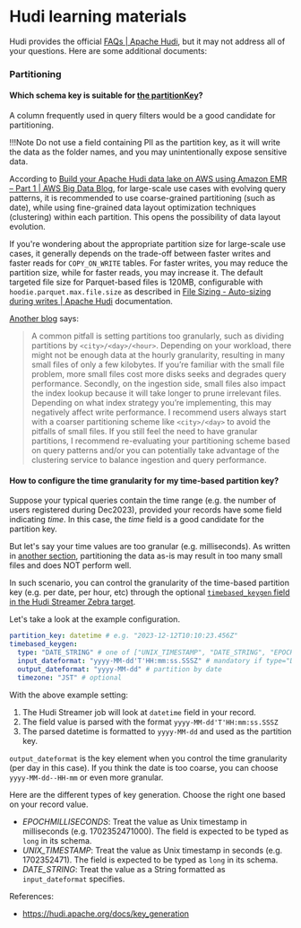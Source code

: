 # Hudi learning materials

Hudi provides the official [FAQs | Apache Hudi](https://hudi.apache.org/docs/faq/), but it may not address all of your questions. 
Here are some additional documents:

### Partitioning

#### Which schema key is suitable for [the partitionKey](https://github.com/wp-wcm/city/blob/552558e65b20004903be5f3c8f1a316e7b0c11d8/ns/hoodiestreamer_job/hoodiestreamer_job_template_schema.yaml#L25)?

A column frequently used in query filters would be a good candidate for partitioning.

!!!Note
    Do not use a field containing PII as the partition key, as it will write the data as the folder names, and you may unintentionally expose sensitive data.

According to [Build your Apache Hudi data lake on AWS using Amazon EMR – Part 1 | AWS Big Data Blog](https://aws.amazon.com/jp/blogs/big-data/part-1-build-your-apache-hudi-data-lake-on-aws-using-amazon-emr/), for large-scale use cases with evolving query patterns, it is recommended to use coarse-grained partitioning (such as date), while using fine-grained data layout optimization techniques (clustering) within each partition. This opens the possibility of data layout evolution. 

If you're wondering about the appropriate partition size for large-scale use cases, it generally depends on the trade-off between faster writes and faster reads for `COPY_ON_WRITE` tables. For faster writes, you may reduce the partition size, while for faster reads, you may increase it. The default targeted file size for Parquet-based files is 120MB, configurable with `hoodie.parquet.max.file.size` as described in [File Sizing - Auto-sizing during writes | Apache Hudi](https://hudi.apache.org/docs/file_sizing/#auto-sizing-during-writes) documentation.

[Another blog](https://www.onehouse.ai/blog/top-3-things-you-can-do-to-get-fast-upsert-performance-in-apache-hudi) says:
> A common pitfall is setting partitions too granularly, such as dividing partitions by `<city>/<day>/<hour>`. Depending on your workload, there might not be enough data at the hourly granularity, resulting in many small files of only a few kilobytes. If you’re familiar with the small file problem, more small files cost more disks seeks and degrades query performance. Secondly, on the ingestion side, small files also impact the index lookup because it will take longer to prune irrelevant files. Depending on what index strategy you’re implementing, this may negatively affect write performance. I recommend users always start with a coarser partitioning scheme like `<city>/<day>` to avoid the pitfalls of small files. If you still feel the need to have granular partitions, I recommend re-evaluating your partitioning scheme based on query patterns and/or you can potentially take advantage of the clustering service to balance ingestion and query performance.

#### How to configure the time granularity for my time-based partition key?

Suppose your typical queries contain the time range (e.g. the number of users registered during Dec2023), provided your records have some field indicating _time_. In this case, the _time_ field is a good candidate for the partition key.

But let's say your time values are too granular (e.g. milliseconds). As written in [another section](#which-schema-key-is-suitable-for-the-partitionkey), partitioning the data as-is may result in too many small files and does NOT perform well.

In such scenario, you can control the granularity of the time-based partition key (e.g. per date, per hour, etc) through the optional [`timebased_keygen` field in the Hudi Streamer Zebra target](https://github.com/wp-wcm/city/blob/d35333a663ad8572509e0ff9eb3ff7a7eb58b022/ns/hoodiestreamer_job/hoodiestreamer_job_template_schema.yaml#L27).

Let's take a look at the example configuration.

```yaml
partition_key: datetime # e.g. "2023-12-12T10:10:23.456Z"
timebased_keygen:
  type: "DATE_STRING" # one of ["UNIX_TIMESTAMP", "DATE_STRING", "EPOCHMILLISECONDS"]
  input_dateformat: "yyyy-MM-dd'T'HH:mm:ss.SSSZ" # mandatory if type="DATE_STRING"
  output_dateformat: "yyyy-MM-dd" # partition by date
  timezone: "JST" # optional
```

With the above example setting:
1. The Hudi Streamer job will look at `datetime` field in your record.
2. The field value is parsed with the format `yyyy-MM-dd'T'HH:mm:ss.SSSZ`
3. The parsed datetime is formatted to `yyyy-MM-dd` and used as the partition key.

`output_dateformat` is the key element when you control the time granularity (per day in this case). If you think the date is too coarse, you can choose `yyyy-MM-dd--HH-mm` or even more granular.

Here are the different types of key generation. Choose the right one based on your record value.

* *EPOCHMILLISECONDS*: Treat the value as Unix timestamp in milliseconds (e.g. 1702352471000). The field is expected to be typed as `long` in its schema.
* *UNIX_TIMESTAMP*: Treat the value as Unix timestamp in seconds (e.g. 1702352471). The field is expected to be typed as `long` in its schema.
* *DATE_STRING*: Treat the value as a String formatted as `input_dateformat` specifies.

References:
* https://hudi.apache.org/docs/key_generation
